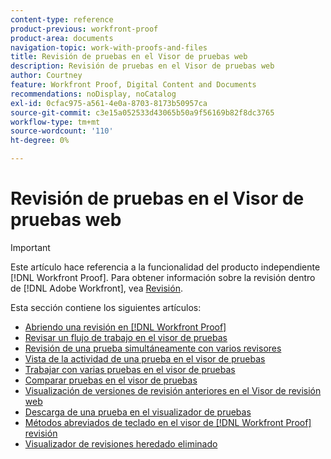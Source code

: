 ```yaml
---
content-type: reference
product-previous: workfront-proof
product-area: documents
navigation-topic: work-with-proofs-and-files
title: Revisión de pruebas en el Visor de pruebas web
description: Revisión de pruebas en el Visor de pruebas web
author: Courtney
feature: Workfront Proof, Digital Content and Documents
recommendations: noDisplay, noCatalog
exl-id: 0cfac975-a561-4e0a-8703-8173b50957ca
source-git-commit: c3e15a052533d43065b50a9f56169b82f8dc3765
workflow-type: tm+mt
source-wordcount: '110'
ht-degree: 0%

---
```


# Revisión de pruebas en el Visor de pruebas web

>[!IMPORTANT]
>
>Este artículo hace referencia a la funcionalidad del producto independiente [!DNL Workfront Proof]. Para obtener información sobre la revisión dentro de [!DNL Adobe Workfront], vea [Revisión](../../../review-and-approve-work/proofing/proofing.md).

Esta sección contiene los siguientes artículos:

* [Abriendo una revisión en  [!DNL Workfront Proof]](../../../workfront-proof/wp-work-proofsfiles/review-proofs-wpv/open-proof.md)
* [Revisar un flujo de trabajo en el visor de pruebas](../../../workfront-proof/wp-work-proofsfiles/review-proofs-wpv/review-workflow.md)
* [Revisión de una prueba simultáneamente con varios revisores](../../../workfront-proof/wp-work-proofsfiles/review-proofs-wpv/review-proof-with-multiple-reviewers.md)
* [Vista de la actividad de una prueba en el visor de pruebas](../../../workfront-proof/wp-work-proofsfiles/review-proofs-wpv/view-activity-on-a-proof.md)
* [Trabajar con varias pruebas en el visor de pruebas](../../../workfront-proof/wp-work-proofsfiles/review-proofs-wpv/work-with-multiple-proofs.md)
* [Comparar pruebas en el visor de pruebas](../../../workfront-proof/wp-work-proofsfiles/review-proofs-wpv/compare-proofs.md)
* [Visualización de versiones de revisión anteriores en el Visor de revisión web](../../../workfront-proof/wp-work-proofsfiles/review-proofs-wpv/view-previous-proof-versions.md)
* [Descarga de una prueba en el visualizador de pruebas](../../../workfront-proof/wp-work-proofsfiles/review-proofs-wpv/download-proof.md)
* [Métodos abreviados de teclado en el visor de  [!DNL Workfront Proof] revisión](../../../workfront-proof/wp-work-proofsfiles/review-proofs-wpv/keyboard-shortcuts.md)
* [Visualizador de revisiones heredado eliminado](../../../workfront-proof/wp-work-proofsfiles/review-proofs-wpv/lpv-removed.md)
